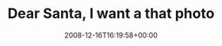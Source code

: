 ---
retweeted: false
source: <a href="http://twitter.com" rel="nofollow">Twitter Web Client</a>
entities:
  hashtags: []
  symbols: []
  user_mentions:
  - name: kwerfeldein
    screen_name: kwerfeldein
    indices:
    - '35'
    - '47'
    id_str: '428633'
    id: '428633'
  urls: []
display_text_range:
- '0'
- '115'
favorite_count: '0'
id_str: '1060873994'
truncated: false
retweet_count: '0'
id: '1060873994'
created_at: Tue Dec 16 16:19:58 +0000 2008
favorited: false
full_text: 'Dear Santa, I want a that photo of [@kwerfeldein](https://twitter.com/kwerfeldein)
  for christmas: http://www.flickr.com/photos/kwerfeldein/3113560008/'
lang: en
tags:
- pesos:twitter
date: '2008-12-16T16:19:58+00:00'
src: https://twitter.com/bascht/status/1060873994
original_url: https://twitter.com/bascht/status/1060873994
type: twitter_tweet
text: 'Dear Santa, I want a that photo of [@kwerfeldein](https://twitter.com/kwerfeldein)
  for christmas: http://www.flickr.com/photos/kwerfeldein/3113560008/'
title: Dear Santa, I want a that photo

---
